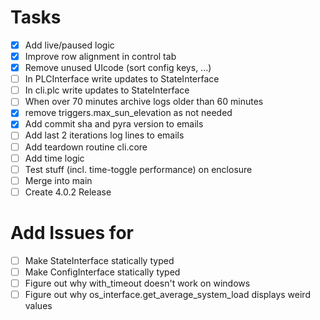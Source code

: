 # Tasks

-   [x] Add live/paused logic
-   [x] Improve row alignment in control tab
-   [x] Remove unused UIcode (sort config keys, ...)
-   [ ] In PLCInterface write updates to StateInterface
-   [ ] In cli.plc write updates to StateInterface
-   [ ] When over 70 minutes archive logs older than 60 minutes
-   [x] remove triggers.max_sun_elevation as not needed
-   [x] Add commit sha and pyra version to emails
-   [ ] Add last 2 iterations log lines to emails
-   [ ] Add teardown routine cli.core
-   [ ] Add time logic
-   [ ] Test stuff (incl. time-toggle performance) on enclosure
-   [ ] Merge into main
-   [ ] Create 4.0.2 Release

# Add Issues for

-   [ ] Make StateInterface statically typed
-   [ ] Make ConfigInterface statically typed
-   [ ] Figure out why with_timeout doesn't work on windows
-   [ ] Figure out why os_interface.get_average_system_load displays weird values
